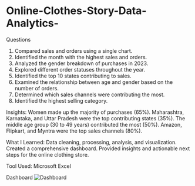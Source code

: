 # Online-Clothes-Story-Data-Analytics-
Questions
1. Compared sales and orders using a single chart.
2. Identified the month with the highest sales and orders.
3. Analyzed the gender breakdown of purchases in 2023.
4. Explored different order statuses throughout the year.
5. Identified the top 10 states contributing to sales.
6. Examined the relationship between age and gender based on the number of orders.
7. Determined which sales channels were contributing the most.
8. Identified the highest selling category.

Insights:
Women made up the majority of purchases (65%).
Maharashtra, Karnataka, and Uttar Pradesh were the top contributing states (35%).
The middle age group (30 to 49 years) contributed the most (50%).
Amazon, Flipkart, and Myntra were the top sales channels (80%).

What I Learned:
Data cleaning, processing, analysis, and visualization.
Created a comprehensive dashboard.
Provided insights and actionable next steps for the online clothing store.

Tool Used: Microsoft Excel

Dashboard 
![Dashboard](https://github.com/Animeshgehlot/Online-Clothes-Story-Data-Analytics-/assets/168953673/d620f117-b7e2-4fb4-bc45-5c074ce6555f)
